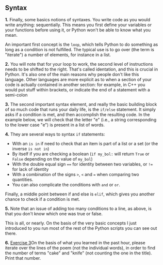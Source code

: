## Syntax

<b>1.</b> Finally, some basics notions of syntaxes. You write code as you would write anything: sequentially. This means you first define your variables or your functions before using it, or Python won't be able to know what you mean.

An important first concept is the `loop`, which tells Python to do something as long as a condition is not fulfilled. The typical use is to go over (the term is "iterate") a number of elements, for instance in a list.

<b>2.</b> You will note that for your loop to work, the second level of instructions needs to be shifted to the right. That's 
called identation, and this is crucial in Python. It's also one of the main reasons why people don't like this 
language. Other languages are more explicit as to when a section of your code is actually contained in another 
section: for example, in C++ you would put stuff within brackets, or indicate the end of a statement with a semi-colon 

<b>3.</b> The second important syntax element, and really the basic building block of so much code that runs your 
daily life, is the `if/else` statement. It simply asks if a condition is met, and then accomplish the resulting code. 
In the example below, we will check that the letter "e" (i.e., a string corresponding to the lower case "e") is present in a list of words.

<b>4.</b> They are several ways to syntax `if` statements:
<ul><li>With an <code>is in</code> if need to check that an item is part of a list or a set (or the inverse 
<code>is not in</code>)</li>
    <li>By itself if you are checking a boolean (<code>if my_bol:</code> will return <code>True</code> or 
<code>False</code> depending on the value of <code>my_bol</code>)</li>
    <li>With the double equal sign <code>==</code> for identity between two variables, or <code>!=</code> for lack of 
identity</li>
    <li>With a combination of the signs <code>></code>, <code><</code> and <code>=</code> when comparing two quantities.
</li>
    <li>You can also complicate the conditions with <code>and</code> or <code>or</code>.</li></ul>
<p>Finally, a middle point between if and else is <code>elif</code>, which gives you another chance to check if a 
condition is met.</p>

<b>5.</b> Note that an issue of adding too many conditions to a line, as above, is that you don't know which one was 
true or false.

This is all, or nearly. On the basis of the very basic concepts I just introduced to you run most of the rest of the Python scripts you can see out there. 

<b>6.</b> <u>Exercise 3</u>On the basis of what you learned in the past hour, please iterate over the lines of the 
poem (not the individual words), in order to find the number of terms "cake" and "knife" (not counting the one in 
the title). Print that number.
